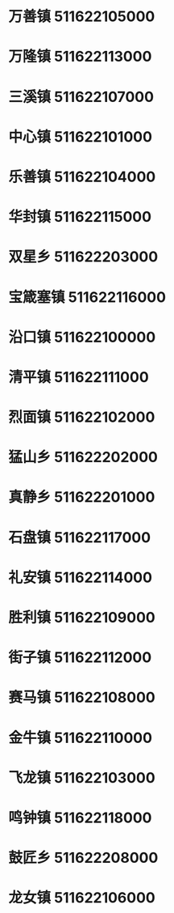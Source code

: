 # 万善镇 511622105000
# 万隆镇 511622113000
# 三溪镇 511622107000
# 中心镇 511622101000
# 乐善镇 511622104000
# 华封镇 511622115000
# 双星乡 511622203000
# 宝箴塞镇 511622116000
# 沿口镇 511622100000
# 清平镇 511622111000
# 烈面镇 511622102000
# 猛山乡 511622202000
# 真静乡 511622201000
# 石盘镇 511622117000
# 礼安镇 511622114000
# 胜利镇 511622109000
# 街子镇 511622112000
# 赛马镇 511622108000
# 金牛镇 511622110000
# 飞龙镇 511622103000
# 鸣钟镇 511622118000
# 鼓匠乡 511622208000
# 龙女镇 511622106000
